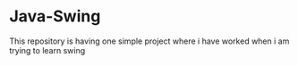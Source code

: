 # Java-Swing
This repository is having one simple project where i have worked when i am trying to learn swing
